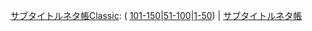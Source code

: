 [サブタイトルネタ帳Classic](https://sidestory.pandanote.info/catchphraseclassic.html): (
[101-150](https://sidestory.pandanote.info/catchphraseclassic2.html)\|[51-100](https://sidestory.pandanote.info/catchphraseclassic1.html)\|[1-50](https://sidestory.pandanote.info/catchphraseclassic0.html)) \| [サブタイトルネタ帳](https://pandanote.info/catchphrase)

